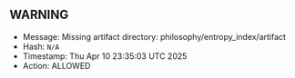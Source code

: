 ## WARNING
- Message: Missing artifact directory: philosophy/entropy_index/artifact
- Hash: `N/A`
- Timestamp: Thu Apr 10 23:35:03 UTC 2025
- Action: ALLOWED
